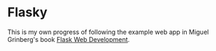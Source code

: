 Flasky
======

This is my own progress of following the example web app in Miguel Grinberg's book [Flask Web Development](http://www.flaskbook.com).
